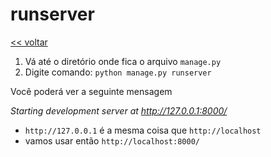 # runserver
[<< voltar](https://github.com/andrenevares/andrenevares/tree/master/python/Django)


1. Vá até o diretório onde fica o arquivo ```manage.py```
2. Digite comando: ```python manage.py runserver```

Você poderá ver a seguinte mensagem

_Starting development server at http://127.0.0.1:8000/_

- ```http://127.0.0.1``` é a mesma coisa que ```http://localhost```
- vamos usar então ```http://localhost:8000/```

